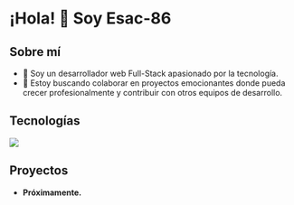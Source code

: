 # ¡Hola! 👋 Soy Esac-86

## Sobre mí

- 🌱 Soy un desarrollador web Full-Stack apasionado por la tecnología.
- 💬 Estoy buscando colaborar en proyectos emocionantes donde pueda crecer profesionalmente y contribuir con otros equipos de desarrollo.

## Tecnologías
<p align="left">
  <a href="#">
    <img src="https://skillicons.dev/icons?i=js,react,nextjs,astro,vue,vuetify,nodejs" />
  </a>
</p>

## Proyectos

- **Próximamente.**



